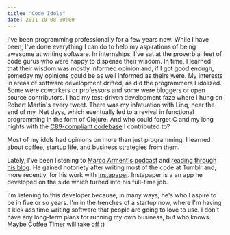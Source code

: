 ```yaml
---
title: "Code Idols"
date: 2011-10-08 00:00
---
```


<p>I've been programming professionally for a few years now. While I have been, I've done everything I can do to help my aspirations of being awesome at writing software. In internships, I've sat at the proverbial feet of code gurus who were happy to dispense their wisdom. In time, I learned that their wisdom was mostly informed opinion and, if I got good enough, someday my opinions could be as well informed as theirs were.
My interests in areas of software development drifted, as did the programmers I idolized. Some were coworkers or professors and some were bloggers or open source contributors. I had my test-driven development faze where I hung on Robert Martin's every tweet. There was my infatuation with Linq, near the end of my .Net days, which eventually led to a revival in functional programming in the form of Clojure. And who could forget C and my long nights with the <a href="http://code.google.com/p/odin-ii/" target="_blank">C89-compliant codebase</a> I contributed to?</p>

<p>Most of my idols had opinions on more than just programming. I learned about coffee, startup life, and business strategies from them.</p>

<p>Lately, I've been listening to <a href="http://5by5.tv/buildanalyze/" target="_blank">Marco Arment's podcast</a> and <a href="http://www.marco.org/" target="_blank">reading through his blog</a>. He gained notoriety after writing most of the code at Tumblr and, more recently, for his work with <a href="http://www.instapaper.com/" target="_blank">Instapaper</a>. Instapaper is a an app he developed on the side which turned into his full-time job.</p>

<p>I'm listening to this developer because, in many ways, he's who I aspire to be in five or so years. I'm in the trenches of a startup now, where I'm having a kick ass time writing software that people are going to love to use. I don't have any long-term plans for running my own business, but who knows. Maybe Coffee Timer will take off :)</p>

<!-- more -->

